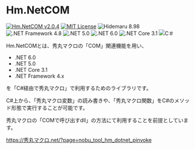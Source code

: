# Hm.NetCOM

[![Hm.NetCOM v2.0.4](https://img.shields.io/badge/Hm.NetCOM-v2.0.4-6479ff.svg)](https://github.com/komiyamma/hidemaru_dotnet_com/releases)
[![MIT License](https://img.shields.io/badge/license-MIT-blue.svg?style=flat)](LICENSE)
![Hidemaru 8.98](https://img.shields.io/badge/Hidemaru-v8.98-6479ff.svg)
![.NET Framework 4.8](https://img.shields.io/badge/.NET_Framework-v4.8-6479ff.svg)
![.NET 5.0](https://img.shields.io/badge/.NET-v5.0-6479ff.svg)
![.NET 6.0](https://img.shields.io/badge/.NET-v6.0-6479ff.svg)
![.NET Core 3.1](https://img.shields.io/badge/.NET_Core-v3.1-6479ff.svg)
![C＃](https://img.shields.io/badge/C＃-v7.3_over-6479ff.svg?logo=csharp&logoColor=white)


Hm.NetCOMとは、秀丸マクロの「COM」関連機能を用い、
- .NET 6.0
- .NET 5.0
- .NET Core 3.1
- .NET Framework 4.x

を「C#経由で秀丸マクロ」で利用するためのライブラリです。  


C#上から、「秀丸マクロ変数」の読み書きや、「秀丸マクロ関数」をC#のメソッド形態で実行することが可能です。  

秀丸マクロの「COMで呼び出すdll」の方法にて利用することを前提としています。  

https://秀丸マクロ.net/?page=nobu_tool_hm_dotnet_pinvoke